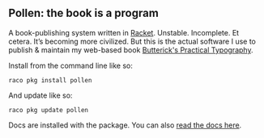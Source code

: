 Pollen: the book is a program
-----------------------------

A book-publishing system written in [Racket](http://racket-lang.org). Unstable. Incomplete. Et cetera. It’s becoming more civilized. But this is the actual software I use to publish & maintain my web-based book [Butterick's Practical Typography](http://practicaltypography.com).

Install from the command line like so:

    raco pkg install pollen
    
And update like so:

    raco pkg update pollen

Docs are installed with the package. You can also [read the docs here](http://mbutterick.github.io/pollen/doc/).
